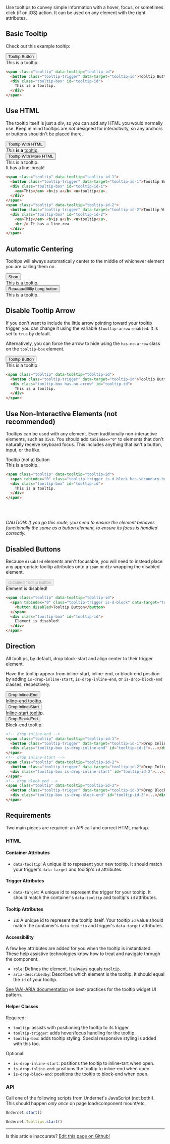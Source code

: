 Use tooltips to convey simple information with a hover, focus, or sometimes click (if on iOS) action. It can be used on any element with the right attributes.

## Basic Tooltip

Check out this example tooltip:

<span class="tooltip" data-tooltip="new-tooltip">
  <button class="tooltip-trigger" data-target="new-tooltip">Tooltip Button</button>
  <div class="tooltip-box" id="new-tooltip">
    This is a tooltip.
  </div>
</span>

```html
<span class="tooltip" data-tooltip="tooltip-id">
  <button class="tooltip-trigger" data-target="tooltip-id">Tooltip Button</button>
  <div class="tooltip-box" id="tooltip-id">
    This is a tooltip.
  </div>
</span>
```

## Use HTML

The tooltip itself is just a div, so you can add any HTML you would normally use. Keep in mind tooltips are _not_ designed for interactivity, so any anchors or buttons shouldn't be placed there.

<span class="tooltip" data-tooltip="new-tooltip10">
  <button class="tooltip-trigger" data-target="new-tooltip10">Tooltip With HTML</button>
  <div class="tooltip-box" id="new-tooltip10">
    <em>This</em> <b>is a</b> <u>tooltip</u>.
  </div>
</span> <span class="tooltip" data-tooltip="new-tooltip11">
  <button class="tooltip-trigger" data-target="new-tooltip11">Tooltip With More HTML</button>
  <div class="tooltip-box" id="new-tooltip11">
    This is a tooltip.
    <br /> It has a line-break!
  </div>
</span>

```html
<span class="tooltip" data-tooltip="tooltip-id-1">
  <button class="tooltip-trigger" data-target="tooltip-id-1">Tooltip Button</button>
  <div class="tooltip-box" id="tooltip-id-1">
    <em>This</em> <b>is a</b> <u>tooltip</u>.
  </div>
</span>
<span class="tooltip" data-tooltip="tooltip-id-2">
  <button class="tooltip-trigger" data-target="tooltip-id-2">Tooltip With More HTML</button>
  <div class="tooltip-box" id="tooltip-id-2">
    <em>This</em> <b>is a</b> <u>tooltip</u>.
    <br /> It has a line-rea
  </div>
</span>
```

## Automatic Centering

Tooltips will always automatically center to the middle of whichever element you are calling them on.

<span class="tooltip" data-tooltip="new-tooltip7">
  <button class="tooltip-trigger" data-target="new-tooltip7">Short</button>
  <div class="tooltip-box" id="new-tooltip7">
    This is a tooltip.
  </div>
</span>

<span class="tooltip" data-tooltip="new-tooltip8">
  <button class="tooltip-trigger" data-target="new-tooltip8">Reaaaaallllllly Long button</button>
  <div class="tooltip-box" id="new-tooltip8">
    This is a tooltip.
  </div>
</span>

## Disable Tooltip Arrow

If you don't want to include the little arrow pointing toward your tooltip trigger, you can change it using the variable `$tooltip-arrow-enabled`. It is set to `true` by default.

Alternatively, you can force the arrow to hide using the `has-no-arrow` class on the `tooltip-box` element.

<span class="tooltip" data-tooltip="new-tooltip2">
  <button class="tooltip-trigger" data-target="new-tooltip2">Tooltip Button</button>
  <div class="tooltip-box has-no-arrow" id="new-tooltip2">
    This is a tooltip.
  </div>
</span>

```html
<span class="tooltip" data-tooltip="tooltip-id">
  <button class="tooltip-trigger" data-target="tooltip-id">Tooltip Button</button>
  <div class="tooltip-box has-no-arrow" id="tooltip-id">
    This is a tooltip.
  </div>
</span>
```

## Use Non-Interactive Elements (not recommended)

Tooltips can be used with any element. Even traditionally non-interactive elements, such as `div`s. You should add `tabindex="0"` to elements that don't naturally receive keyboard focus. This includes anything that isn't a button, input, or the like.

<span class="tooltip" data-tooltip="new-tooltip3">
  <span tabindex="0" class="tooltip-trigger is-d-block has-secondary-bg-color has-white-text-color has-p-sm" data-target="new-tooltip3">Tooltip (not a) Button</span>
  <div class="tooltip-box" id="new-tooltip3">
    This is a tooltip.
  </div>
</span>

```html
<span class="tooltip" data-tooltip="tooltip-id">
  <span tabindex="0" class="tooltip-trigger is-d-block has-secondary-bg-color has-white-text-color has-p-sm" data-target="tooltip-id">Tooltip (not a) Button</span>
  <div class="tooltip-box" id="tooltip-id">
    This is a tooltip.
  </div>
</span>
```
<br />
<br />

_CAUTION: If you go this route, you need to ensure the element behaves functionally the same as a button element, to ensure its focus is handled correctly._

## Disabled Buttons

Because `disabled` elements aren't focusable, you will need to instead place any appropriate tooltip attributes onto a `span` or `div` wrapping the disabled element.

<span class="tooltip" data-tooltip="new-tooltip9">
  <span tabindex="0" class="tooltip-trigger is-d-block" data-target="new-tooltip9">
    <button disabled>Disabled Tooltip Button</button>
  </span>
  <div class="tooltip-box" id="new-tooltip9">
    Element is disabled!
  </div>
</span>

```html
<span class="tooltip" data-tooltip="tooltip-id">
  <span tabindex="0" class="tooltip-trigger is-d-block" data-target="tooltip-id">
    <button disabled>Tooltip Button</button>
  </span>
  <div class="tooltip-box" id="tooltip-id">
    Element is disabled!
  </div>
</span>
```

## Direction

All tooltips, by default, drop block-start and align center to their trigger element.

Have the tooltip appear from inline-start, inline-end, or block-end position by adding `is-drop-inline-start`, `is-drop-inline-end`, or `is-drop-block-end` classes, respectively.

<span class="tooltip" data-tooltip="new-tooltip5">
  <button class="tooltip-trigger" data-target="new-tooltip5">Drop Inline-End</button>
  <div class="tooltip-box is-drop-inline-end" id="new-tooltip5">
    Inline-end tooltip.
  </div>
</span> <span class="tooltip" data-tooltip="new-tooltip4">
  <button class="tooltip-trigger" data-target="new-tooltip4">Drop Inline-Start</button>
  <div class="tooltip-box is-drop-inline-start" id="new-tooltip4">
    Inline-start tooltip.
  </div>
</span> <span class="tooltip" data-tooltip="new-tooltip6">
  <button class="tooltip-trigger" data-target="new-tooltip6">Drop Block-End</button>
  <div class="tooltip-box is-drop-block-end" id="new-tooltip6">
    Block-end tooltip.
  </div>
</span>

```html
<!-- drop inline-end -->
<span class="tooltip" data-tooltip="tooltip-id-1">
  <button class="tooltip-trigger" data-target="tooltip-id-1">Drop Inline-End</button>
  <div class="tooltip-box is-drop-inline-end" id="tooltip-id-1">...</div>
</span> 
<!-- drop inline-start -->
<span class="tooltip" data-tooltip="tooltip-id-2">
  <button class="tooltip-trigger" data-target="tooltip-id-2">Drop Inline-Start</button>
  <div class="tooltip-box is-drop-inline-start" id="tooltip-id-2">...</div>
</span>
<!-- drop block-end -->
<span class="tooltip" data-tooltip="tooltip-id-3">
  <button class="tooltip-trigger" data-target="tooltip-id-3">Drop Block-End</button>
  <div class="tooltip-box is-drop-block-end" id="tooltip-id-3">...</div>
</span>
```

## Requirements

Two main pieces are required: an API call and correct HTML markup.

### HTML

#### Container Attributes

- `data-tooltip`: A unique id to represent your new tooltip. It should match your trigger's `data-target` and tooltip's `id` attributes.

#### Trigger Attributes

- `data-target`: A unique id to represent the trigger for your tooltip. It should match the container's `data-tooltip` and tooltip's `id` attributes.

#### Tooltip Attributes

- `id`: A unique id to represent the tooltip itself. Your tooltip `id` value should match the container's `data-tooltip` and trigger's `data-target` attributes.

#### Accessibility

A few key attributes are added for you when the tooltip is instantiated. These help assistive technologies know how to treat and navigate through the component.

- `role`: Defines the element. It always equals `tooltip`.
- `aria-describedby`: Describes which element is the tooltip. It should equal the `id` of your tooltip.

[See WAI-ARIA documentation](https://www.w3.org/TR/wai-aria-practices/#tooltip) on best-practices for the tooltip widget UI pattern.

#### Helper Classes

Required:
- `tooltip`: assists with positioning the tooltip to its trigger.
- `tooltip-trigger`: adds hover/focus handling for the tooltip.
- `tooltip-box`: adds tooltip styling. Special responsive styling is added with this too.

Optional:
- `is-drop-inline-start`: positions the tooltip to inline-tart when open.
- `is-drop-inline-end`: positions the tooltip to inline-end when open.
- `is-drop-block-end`: positions the tooltip to block-end when open.

### API

Call one of the following scripts from Undernet's JavaScript (not both!). This should happen _only once_ on page load/component mount/etc.

```js
Undernet.start()
```

```js
Undernet.Tooltips.start()
```

<hr />
<p class="has-text-end">Is this article inaccurate? <a href="https://github.com/geotrev/undernet/tree/master/app/docs/dropdowns.md">Edit this page on Github!</a></p>
